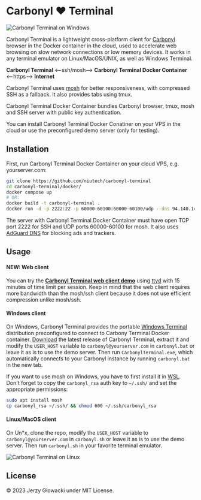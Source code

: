 # Carbonyl ❤️ Terminal

![Carbonyl Terminal on Windows](https://github.com/niutech/carbonyl-terminal/assets/384997/88bb7289-1d34-4664-b574-5f1707549fba)

Carbonyl Terminal is a lightweight cross-platform client for [Carbonyl](https://github.com/fathyb/carbonyl) browser in the Docker container in the cloud, used to accelerate web browsing on slow network connections or low memory devices. It works in any terminal emulator on Linux/MacOS/UNIX, as well as Windows Terminal.

**Carbonyl Terminal** ⟵ssh/mosh⟶ **Carbonyl Terminal Docker Container** ⟵https⟶ **Internet**

Carbonyl Terminal uses [mosh](https://mosh.org/) for better responsiveness, with compressed SSH as a fallback. It also provides tabs using tmux.

Carbonyl Terminal Docker Container bundles Carbonyl browser, tmux, mosh and SSH server with public key authentication.

You can install Carbonyl Terminal Docker Conatiner on your VPS in the cloud or use the preconfigured demo server (only for testing).

## Installation

First, run Carbonyl Terminal Docker Container on your cloud VPS, e.g. yourserver.com:

```sh
git clone https://github.com/niutech/carbonyl-terminal
cd carbonyl-terminal/docker/
docker compose up
# OR:
docker build -t carbonyl-terminal .
docker run -d -p 2222:22 -p 60000-60100:60000-60100/udp --dns 94.140.14.14 --dns 94.140.15.15 --name carbonyl carbonyl-terminal
```

The server with Carbonyl Terminal Docker Container must have open TCP port 2222 for SSH and UDP ports 60000-60100 for mosh. It also uses [AdGuard DNS](https://adguard-dns.io/en/public-dns.html) for blocking ads and trackers.

## Usage

#### NEW: Web client

You can try the [**Carbonyl Terminal web client demo**](https://niutech.github.io/carbonyl-terminal/) using [ttyd](https://github.com/tsl0922/ttyd) with 15 minutes of time limit per session. Keep in mind that the web client requires more bandwidth than the mosh/ssh client because it does not use efficient compression unlike mosh/ssh.

#### Windows client

On Windows, Carbonyl Terminal provides the portable [Windows Terminal](https://github.com/microsoft/terminal) distribution preconfigured to connect to Carbony Terminal Docker container. [Download](https://github.com/niutech/carbonyl-terminal/releases) the latest release of Carbonyl Terminal, extract it and modify the `USER_HOST` variable to `carbonyl@yourserver.com` in `carbonyl.bat` or leave it as is to use the demo server. Then run `CarbonylTerminal.exe`, which automatically connects to your Carbonyl instance by running `carbonyl.bat` in the new tab.

If you want to use mosh on Windows, you have to first install it in [WSL](https://learn.microsoft.com/en-us/windows/wsl/). Don't forget to copy the `carbonyl_rsa` auth key to `~/.ssh/` and set the appropriate permissions:

```sh
sudo apt install mosh
cp carbonyl_rsa ~/.ssh/ && chmod 600 ~/.ssh/carbonyl_rsa
```

#### Linux/MacOS client

On Un*x, clone the repo, modify the `USER_HOST` variable to `carbonyl@yourserver.com` in `carbonyl.sh` or leave it as is to use the demo server. Then run `carbonyl.sh` in your favorite terminal emulator.

![Carbonyl Terminal on Linux](https://github.com/niutech/carbonyl-terminal/assets/384997/034826e7-81bc-4a22-b1cb-c142239f2c55)


## License

© 2023 Jerzy Głowacki under MIT License.
